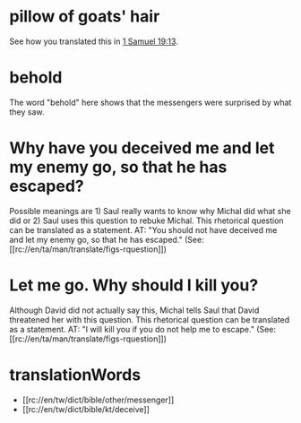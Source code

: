 # pillow of goats' hair

See how you translated this in [1 Samuel 19:13](./12.md).

# behold

The word "behold" here shows that the messengers were surprised by what they saw.

# Why have you deceived me and let my enemy go, so that he has escaped?

Possible meanings are 1) Saul really wants to know why Michal did what she did or 2) Saul uses this question to rebuke Michal. This rhetorical question can be translated as a statement. AT: "You should not have deceived me and let my enemy go, so that he has escaped." (See: [[rc://en/ta/man/translate/figs-rquestion]])

# Let me go. Why should I kill you?

Although David did not actually say this, Michal tells Saul that David threatened her with this question. This rhetorical question can be translated as a statement. AT: "I will kill you if you do not help me to escape." (See: [[rc://en/ta/man/translate/figs-rquestion]])

# translationWords

* [[rc://en/tw/dict/bible/other/messenger]]
* [[rc://en/tw/dict/bible/kt/deceive]]